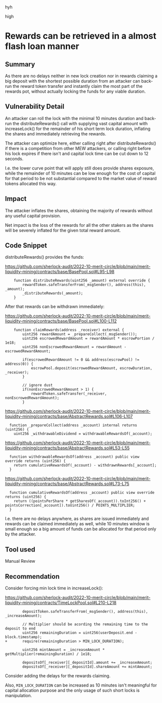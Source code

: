hyh

high

# Rewards can be retrieved in a almost flash loan manner

## Summary

As there are no delays neither in new lock creation nor in rewards claiming a big deposit with the shortest possible duration from an attacker can back-run the reward token transfer and instantly claim the most part of the rewards pot, without actually locking the funds for any viable duration.

## Vulnerability Detail

An attacker can roll the lock with the minimal 10 minutes duration and back-run the distributeRewards() call with supplying vast capital amount with increaseLock() for the remainder of his short term lock duration, inflating the shares and immediately retrieving the rewards. 

The attacker can optimize here, either calling right after distributeRewards() if there is a competition from other MEW attackers, or calling right before his lock expires if there isn't and capital lock time can be cut down to 12 seconds.

I.e. the lower curve point that will apply still does provide shares exposure, while the remainder of 10 minutes can be low enough for the cost of capital for that period to be not substantial compared to the market value of reward tokens allocated this way.

## Impact

The attacker inflates the shares, obtaining the majority of rewards without any useful capital provision.

Net impact is the loss of the rewards for all the other stakers as the shares will be severely inflated for the given total reward amount.

## Code Snippet

distributeRewards() provides the funds:

https://github.com/sherlock-audit/2022-10-merit-circle/blob/main/merit-liquidity-mining/contracts/base/BasePool.sol#L95-L98

```solidity
    function distributeRewards(uint256 _amount) external override {
        rewardToken.safeTransferFrom(_msgSender(), address(this), _amount);
        _distributeRewards(_amount);
    }
```

After that rewards can be withdrawn immediately:

https://github.com/sherlock-audit/2022-10-merit-circle/blob/main/merit-liquidity-mining/contracts/base/BasePool.sol#L100-L112

```solidity
    function claimRewards(address _receiver) external {
        uint256 rewardAmount = _prepareCollect(_msgSender());
        uint256 escrowedRewardAmount = rewardAmount * escrowPortion / 1e18;
        uint256 nonEscrowedRewardAmount = rewardAmount - escrowedRewardAmount;

        if(escrowedRewardAmount != 0 && address(escrowPool) != address(0)) {
            escrowPool.deposit(escrowedRewardAmount, escrowDuration, _receiver);
        }

        // ignore dust
        if(nonEscrowedRewardAmount > 1) {
            rewardToken.safeTransfer(_receiver, nonEscrowedRewardAmount);
        }
```

https://github.com/sherlock-audit/2022-10-merit-circle/blob/main/merit-liquidity-mining/contracts/base/AbstractRewards.sol#L106-L107

```solidity
  function _prepareCollect(address _account) internal returns (uint256) {
    uint256 _withdrawableDividend = withdrawableRewardsOf(_account);
```

https://github.com/sherlock-audit/2022-10-merit-circle/blob/main/merit-liquidity-mining/contracts/base/AbstractRewards.sol#L53-L55

```solidity
  function withdrawableRewardsOf(address _account) public view override returns (uint256) {
    return cumulativeRewardsOf(_account) - withdrawnRewards[_account];
  }
```

https://github.com/sherlock-audit/2022-10-merit-circle/blob/main/merit-liquidity-mining/contracts/base/AbstractRewards.sol#L73-L75

```solidity
  function cumulativeRewardsOf(address _account) public view override returns (uint256) {
    return ((pointsPerShare * getSharesOf(_account)).toInt256() + pointsCorrection[_account]).toUint256() / POINTS_MULTIPLIER;
  }
```

I.e. there are no delays anywhere, as shares are issued immediately and rewards can be claimed immediately as well, while 10 minutes window is small enough so a big amount of funds can be allocated for that period only by the attacker.

## Tool used

Manual Review

## Recommendation

Consider forcing min lock time in increaseLock():

https://github.com/sherlock-audit/2022-10-merit-circle/blob/main/merit-liquidity-mining/contracts/TimeLockPool.sol#L210-L218

```solidity
        depositToken.safeTransferFrom(_msgSender(), address(this), _increaseAmount);

        // Multiplier should be acording the remaining time to the deposit to end
        uint256 remainingDuration = uint256(userDeposit.end - block.timestamp);
+       require(remainingDuration > MIN_LOCK_DURATION);

        uint256 mintAmount = _increaseAmount * getMultiplier(remainingDuration) / 1e18;

        depositsOf[_receiver][_depositId].amount += _increaseAmount;
        depositsOf[_receiver][_depositId].shareAmount += mintAmount;
```

Consider adding the delays for the rewards claiming.

Also, `MIN_LOCK_DURATION` can be increased as 10 minutes isn't meaningful for capital allocation purpose and the only usage of such short locks is manipulation.